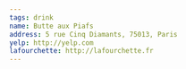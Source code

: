 ```yaml
---
tags: drink
name: Butte aux Piafs
address: 5 rue Cinq Diamants, 75013, Paris
yelp: http://yelp.com
lafourchette: http://lafourchette.fr
---
```

